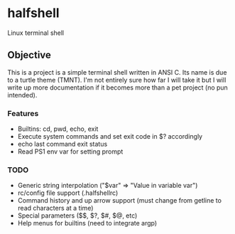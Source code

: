 # halfshell
Linux terminal shell

## Objective
This is a project is a simple terminal shell written in ANSI C.  Its name is due to a turtle theme (TMNT).
I'm not entirely sure how far I will take it but I will write up more documentation if it becomes more than
a pet project (no pun intended).

### Features
* Builtins: cd, pwd, echo, exit
* Execute system commands and set exit code in $? accordingly
* echo last command exit status
* Read PS1 env var for setting prompt

### TODO
* Generic string interpolation ("$var" => "Value in variable var")
* rc/config file support (.halfshellrc)
* Command history and up arrow support (must change from getline to read characters at a time)
* Special parameters ($$, $?, $#, $@, etc)
* Help menus for builtins (need to integrate argp)
